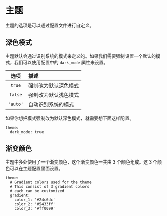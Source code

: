 # 主题

主题的选项是可以通过配置文件进行自定义。

## 深色模式

主题默认会通过识别系统的模式来定义的。如果我们需要强制设置一个默认的模式，我们可以使用配置中的 `dark_mode` 属性来设置。

|   选项   | 描述                 |
| :------: | :------------------- |
|  `true`  | 强制改为默认深色模式 |
| `false`  | 强制改为默认浅色模式 |
| `'auto'` | 自动识别系统的模式   |

如果你想把模式强制改为默认深色模式，就需要想下面这样配置。

```yaml{2}
theme:
  dark_mode: true
```

## 渐变颜色

主题中多处使用了一个渐变颜色，这个渐变颜色一共由 3 个颜色组成。这 3 个颜色可以在主题配置里面设置。

```yaml{5-8}
theme:
  # Gradient colors used for the theme
  # This consist of 3 gradient colors
  # each can be customized
  gradient:
    color_1: '#24c6dc'
    color_2: '#5433ff'
    color_3: '#ff0099'
```
